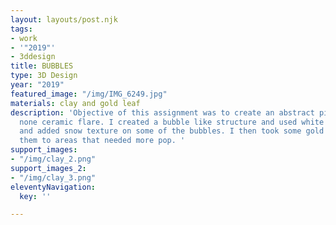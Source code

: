 ```yaml
---
layout: layouts/post.njk
tags:
- work
- '"2019"'
- 3ddesign
title: BUBBLES
type: 3D Design
year: "2019"
featured_image: "/img/IMG_6249.jpg"
materials: clay and gold leaf
description: 'Objective of this assignment was to create an abstract piece with a
  none ceramic flare. I created a bubble like structure and used white acrylic paint
  and added snow texture on some of the bubbles. I then took some gold leaf and applied
  them to areas that needed more pop. '
support_images:
- "/img/clay_2.png"
support_images_2:
- "/img/clay_3.png"
eleventyNavigation:
  key: ''

---
```

